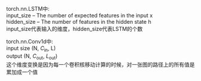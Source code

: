 torch.nn.LSTM中:  
input_size – The number of expected features in the input x  
hidden_size – The number of features in the hidden state h  
input_size代表输入的维度，hidden_size代表LSTM的个数  
  
torch.nn.Conv1d中:  
input size (N, $C_{\text{in}}$, L)  
output (N, $C_{\text{out}}$, $L_{\text{out}}$)  
这个维度变换是因为每一个卷积核移动计算的时候，对一张图的路径上的所有值是累加成一个值
